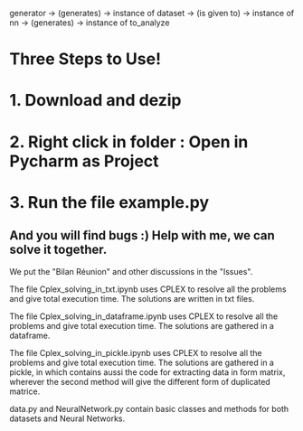 generator -> (generates) -> instance of dataset -> (is given to) -> instance of nn -> (generates) -> instance of to_analyze

































# Three Steps to Use!
# 1. Download and dezip
# 2. Right click in folder : Open in Pycharm as Project
# 3. Run the file example.py

## And you will find bugs :) Help with me, we can solve it together.





















We put the "Bilan Réunion" and other discussions in the "Issues".

The file Cplex_solving_in_txt.ipynb uses CPLEX to resolve all the problems and give total execution time. The solutions are written in txt files.

The file Cplex_solving_in_dataframe.ipynb uses CPLEX to resolve all the problems and give total execution time. The solutions are gathered in a dataframe.

The file Cplex_solving_in_pickle.ipynb uses CPLEX to resolve all the problems and give total execution time. The solutions are gathered in a pickle, in which contains aussi the code for extracting data in form matrix, wherever the second method will give the different form of duplicated matrice.

data.py and NeuralNetwork.py contain basic classes and methods for both datasets and Neural Networks.
